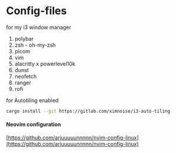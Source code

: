 # Config-files
for my i3 window manager
1. polybar
2. zsh - oh-my-zsh
3. picom
4. vim
5. alacritty x powerlevel10k
6. dunst
7. neofetch
8. ranger
9. rofi



for Autotiling enabled
```bash
cargo install --git https://gitlab.com/ximnoise/i3-auto-tiling
```

#### Neovim configuration
[https://github.com/arjuuuuunnnnn/nvim-config-linux](https://github.com/arjuuuuunnnnn/nvim-config-linux)
